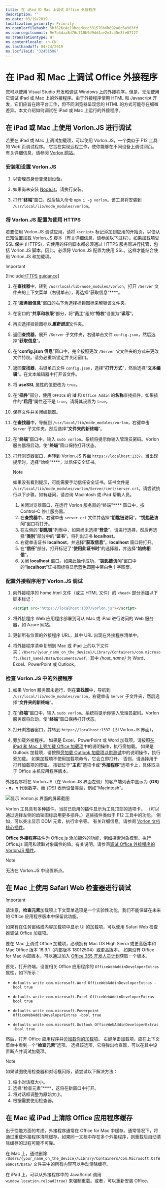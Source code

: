 ```yaml
---
title: 在 iPad 和 Mac 上调试 Office 外接程序
description: ''
ms.date: 03/19/2019
localization_priority: Priority
ms.openlocfilehash: 5bf626c4c18bcedccd331570b6b892a8c6a903fd
ms.sourcegitcommit: 9e7b4daa8d76c710b9d9dd4ae2e3c45e8fe07127
ms.translationtype: HT
ms.contentlocale: zh-CN
ms.lasthandoff: 04/24/2019
ms.locfileid: "32451598"
---
```

# <a name="debug-office-add-ins-on-ipad-and-mac"></a>在 iPad 和 Mac 上调试 Office 外接程序

您可以使用 Visual Studio 开发和调试 Windows 上的外接程序。但是，无法使用它调试 iPad 或 Mac 上的外接程序。由于外接程序使用 HTML 和 Javascript 开发，它们应旨在跨平台工作，但不同浏览器呈现您的 HTML 的方式可能存在细微差异。本文介绍如何调试在 iPad 或 Mac 上运行的外接程序。

## <a name="debugging-with-vorlonjs-on-ipad-or-mac"></a>在 iPad 或 Mac 上使用 Vorlon.JS 进行调试

若要在 iPad 或 Mac 上调试加载项，可以使用 Vorlon.JS，一个类似于 F12 工具的 Web 页调试程序。 它旨在实现远程工作，使你能够在不同设备上调试网页。 有关详细信息，请参阅 [Vorlon 网站](http://www.vorlonjs.com)。  


### <a name="install-and-set-up-vorlonjs"></a>安装和设置 Vorlon.JS  

1.  以管理员身份登录到设备。

2.  如果尚未安装 [Node.js](https://nodejs.org)，请执行安装。

3.  打开“**终端**”窗口，然后输入命令 `npm i -g vorlon`。该工具将安装到 `/usr/local/lib/node_modules/vorlon`。


### <a name="configure-vorlonjs-to-use-https"></a>将 Vorlon.JS 配置为使用 HTTPS

若要使用 Vorlon.JS 调试应用，请将 `<script>` 标记添加到应用的开始页，以便从已知位置加载 Vorlon.JS 脚本（有关详细信息，请参阅以下过程）。如果加载项受 SSL 保护 (HTTPS)，它使用的任何脚本都必须通过 HTTPS 服务器进行托管，包括 Vorlon.JS 脚本。因此，必须将 Vorlon.JS 配置为使用 SSL，这样才能结合使用 Vorlon.JS 和加载项。

> [!IMPORTANT]
> [!include[HTTPS guidance](../includes/https-guidance.md)]

1.  在**查找器**中，转到 `/usr/local/lib/node_modules/vorlon`，打开 `/Server` 文件夹的上下文菜单（右键单击），再选择“获取信息”****。

2.  在“**服务器信息**”窗口的右下角选择挂锁图标来解锁该文件夹。

3. 在窗口的“**共享和权限**”部分，将“**员工**”组的“**特权**”设置为“**读写**”。

4. 再次选择挂锁图标以***重新锁定***文件夹。

5. 返回**查找器**，展开 `/Server` 子文件夹，右键单击文件 `config.json`，然后选择“**获取信息**”。

6. 在“**config.json 信息**”窗口中，完全按照更改 `/Server` 父文件夹的方式来更改文件特权。请务必重新锁定并关闭窗口。

7. 返回**查找器**，右键单击文件 `config.json`，选择“**打开方式**”，然后选择“**文本编辑**”。在文本编辑器中打开该文件。

8. 将 **useSSL** 属性的值更改为 `true`。

9. 在“**插件**”部分，使用 `OFFICE` 的 **id** 和 `Office Addin` 的**名称**查找插件。如果插件的“**启用**”属性还不是 `true`，请将其设置为 `true`。

10. 保存文件并关闭编辑器。

11. 在**查找器**中，导航到 `/usr/local/lib/node_modules/vorlon`，右键单击 `Server` 子文件夹，然后选择“**文件夹的新终端**”。

12. 在“**终端**”窗口中，输入 `sudo vorlon`。系统将提示你输入管理员密码。Vorlon 服务器将启动。使“**终端**”窗口保持打开状态。

13. 打开浏览器窗口，再转到 Vorlon.JS 界面 `https://localhost:1337`。当出现提示时，选择“始终”****，以信任安全证书。

    > [!NOTE]
    > 如果没有看到提示，可能需要手动信任安全证书。证书文件是 `/usr/local/lib/node_modules/vorlon/Server/cert/server.crt`。请尝试执行以下步骤。如有疑问，请咨询 Macintosh 或 iPad 帮助人员。
    >
    > 1. 关闭浏览器窗口，在运行 Vorlon 服务器的“终端”**** 窗口中，按 Control-C 停止服务器。
    > 2. 在**查找器**中，右键单击 `server.crt` 文件并选择“**钥匙链访问**”。“**钥匙链访问**”窗口将打开。
    > 3. 在左侧的“**钥匙链**”列表中，如果尚未选择“**登录**”，请进行选择，然后再选择“**类别**”部分中的“**证书**”。将列出证书 **localhost**。
    > 4. 右键单击证书 **localhost**，并选择“**获取信息**”。**localhost** 窗口将打开。
    > 5. 在“**信任**”部分，打开标记了“**使用此证书时**”的选择器，并选择“**始终相信**”。 
    > 6. 关闭 **localhost** 窗口。如果此操作成功，“**钥匙链访问**”窗口中的“**localhost**”证书图标将显示蓝色圆圈中带白色十字图案。


### <a name="configure-the-add-in-for-vorlonjs-debugging"></a>配置外接程序用于 Vorlon.JS 调试

1. 向外接程序的 home.html 文件（或主 HTML 文件）的 `<head>` 部分添加以下脚本标记：

    ```html
    <script src="https://localhost:1337/vorlon.js"></script>
    ```  

2. 将外接程序 Web 应用程序部署到可从 Mac 或 iPad 进行访问的 Web 服务器，如 Azure 网站。

3. 更新所有位置的外接程序 URL，其中 URL 出现在外接程序清单中。

4. 将外接程序清单复制到 Mac 或 iPad 上的以下文件夹：`/Users/{your_name_on_the_device}/Library/Containers/com.microsoft.{host_name}/Data/Documents/wef`，其中 *{host_name}* 为 Word、Excel、PowerPoint 或 Outlook。


### <a name="inspect-an-add-in-in-vorlonjs"></a>检查 Vorlon.JS 中的外接程序

1. 如果 Vorlon 服务器未运行，则在**查找器**中，导航到 `/usr/local/lib/node_modules/vorlon`，右键单击 `Server` 子文件夹，然后选择“**文件夹的新终端**”。 

2.  在“**终端**”窗口中，输入 `sudo vorlon`。系统将提示你输入管理员密码。Vorlon 服务器将启动。使“**终端**”窗口保持打开状态。

3.  打开浏览器窗口，并转到 `https://localhost:1337`（即 Vorlon.JS 界面）。

4. 旁加载外接程序。 如果是 Excel、PowerPoint 或 Word 加载项，请按照[在 iPad 和 Mac 上旁加载 Office 加载项](sideload-an-office-add-in-on-ipad-and-mac.md)中的说明操作，执行旁加载。 如果是 Outlook 加载项，请按照[旁加载 Outlook 加载项以供测试](/outlook/add-ins/sideload-outlook-add-ins-for-testing)中的说明操作，执行旁加载。 如果加载项不使用加载项命令，它会立即打开。 否则，请选择用于打开加载项的按钮。 按钮位于“**主页**”选项卡或“**外接程序**”选项卡上，具体取决于 Office 主机应用程序版本。

外接程序将在 Vorlon.JS（在 Vorlon.JS 界面左侧）的客户端列表中显示为 **{OS} - n**，*n* 代表数字，而 *{OS}* 表示设备类型，例如“Macintosh”。

![显示 Vorlon.js 界面的屏幕截图](../images/vorlon-interface.png)

Vorlon 工具具有多种插件。当前已启用的插件显示为工具顶部的选项卡。 （可以通过选择左侧的齿轮图标启用更多插件。）这些插件类似于 F12 工具中的功能。 例如，可以突出显示 DOM 元素，执行命令等。 有关详细信息，请参阅 [Vorlon 文档核心插件](http://vorlonjs.com/documentation/#console)。

**Office 外接程序**插件为 Office.js 添加额外的功能，例如探索对象模型、执行 Office.js 调用和读取对象属性的值。有关说明，请参阅[调试 Office 外接程序的 VorlonJS 插件](https://blogs.msdn.microsoft.com/mim/2016/02/18/vorlonjs-plugin-for-debugging-office-addin/)。

> [!NOTE]
> 无法在 Vorlon.JS 中设置断点。

## <a name="debugging-with-safari-web-inspector-on-a-mac"></a>在 Mac 上使用 Safari Web 检查器进行调试

> [!IMPORTANT]
> 请注意，**检查元素**加载项上下文菜单选项是一个实验性功能，我们不能保证在未来的 Office 应用程序版本中保留此功能。

如果有在任务窗格或内容加载项中显示 UI 的加载项，可以使用 Safari Web 检查器调试 Office 加载项。

要在 Mac 上调试 Office 加载项，必须拥有 Mac OS High Sierra 或更高版本和 Mac Office 版本 16.9.1（内部版本 18012504）或更高版本。 如果没有 Office for Mac 内部版本，可以通过加入 [Office 365 开发人员计划](https://aka.ms/o365devprogram)获取一个版本。

首先，打开终端，设置相关 Office 应用程序的 `OfficeWebAddinDeveloperExtras` 属性，如下所示：

- `defaults write com.microsoft.Word OfficeWebAddinDeveloperExtras -bool true`

- `defaults write com.microsoft.Excel OfficeWebAddinDeveloperExtras -bool true`

- `defaults write com.microsoft.Powerpoint OfficeWebAddinDeveloperExtras -bool true`

- `defaults write com.microsoft.Outlook OfficeWebAddinDeveloperExtras -bool true`

然后，打开 Office 应用程序并[旁加载你的加载项](sideload-an-office-add-in-on-ipad-and-mac.md)。 右键单击加载项，应在上下文菜单中看到一个“**检查元素**”选项。  选择该选项，它将弹出检查器，可以在其中设置断点并调试加载项。

> [!NOTE]
> 如果试图使用检查器和对话框闪烁，请尝试以下解决方法：
> 1. 缩小对话框大小。
> 2. 选择“检查元素”****，这将在新窗口中打开。
> 3. 将对话框调整为原始大小。
> 4. 根据需要使用检查器。


## <a name="clearing-the-office-applications-cache-on-a-mac-or-ipad"></a>在 Mac 或 iPad 上清除 Office 应用程序缓存

出于性能方面的考虑，外接程序通常在 Office for Mac 中缓存。通常情况下，将通过重载外接程序清除缓存。如果同一文档中存在多个外接程序，则重载后自动清除缓存的过程可能不可靠。

在 Mac 上，通过删除 `/Users/{your_name_on_the_device}/Library/Containers/com.Microsoft.OsfWebHost/Data/` 文件夹中的所有内容可以手动清除缓存。

在 iPad 上，可以从外接程序中的 JavaScript 调用 `window.location.reload(true)` 来强制重载。或者，可以重新安装 Office。
